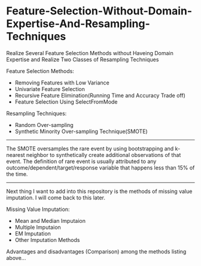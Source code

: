 # Feature-Selection-Without-Domain-Expertise-And-Resampling-Techniques
Realize Several Feature Selection Methods without Haveing Domain Expertise and Realize Two Classes of Resampling Techniques

Feature Selection Methods:

* Removing Features with Low Variance    
* Univariate Feature Selection
* Recursive Feature Elimination(Running Time and Accuracy Trade off)   
* Feature Selection Using SelectFromMode

Resampling Techniques:
* Random Over-sampling
* Synthetic Minority Over-sampling Technique(SMOTE)


***
The SMOTE oversamples the rare event by using bootstrapping and k-nearest neighbor to synthetically create additional observations of that event. The definition of rare event is usually attributed to any outcome/dependent/target/response variable that happens less than 15% of the time. 
***

Next thing I want to add into this repository is the methods of missing value imputation. I will come back to this later.

Missing Value Imputation:
* Mean and Median Imputaion
* Multiple Imputaion
* EM Imputation
* Other Imputation Methods

Advantages and disadvantages (Comparison) among the methods listing above...
